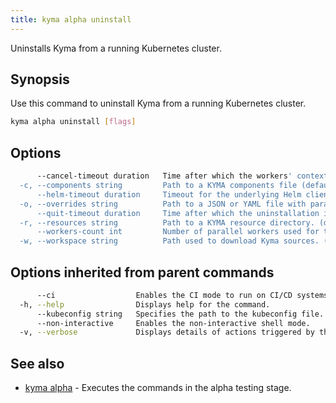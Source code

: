 ```yaml
---
title: kyma alpha uninstall
---
```


Uninstalls Kyma from a running Kubernetes cluster.

## Synopsis

Use this command to uninstall Kyma from a running Kubernetes cluster.

```bash
kyma alpha uninstall [flags]
```

## Options

```bash
      --cancel-timeout duration   Time after which the workers' context is canceled. Pending worker goroutines (if any) may continue if blocked by a Helm client. (default 15m0s)
  -c, --components string         Path to a KYMA components file (default "workspace/kyma/installation/resources/components.yaml")
      --helm-timeout duration     Timeout for the underlying Helm client. (default 6m0s)
  -o, --overrides string          Path to a JSON or YAML file with parameters to override.
      --quit-timeout duration     Time after which the uninstallation is aborted. Worker goroutines may still be working in the background. This value must be greater than the value for cancel-timeout. (default 20m0s)
  -r, --resources string          Path to a KYMA resource directory. (default "workspace/kyma/resources")
      --workers-count int         Number of parallel workers used for the uninstallation. (default 4)
  -w, --workspace string          Path used to download Kyma sources. (default "workspace")
```

## Options inherited from parent commands

```bash
      --ci                  Enables the CI mode to run on CI/CD systems. It avoids any user interaction (e.g. no dialog prompts) and ensures that logs are formatted properly in log files (e.g. no spinners for CLI steps).
  -h, --help                Displays help for the command.
      --kubeconfig string   Specifies the path to the kubeconfig file. By default, Kyma CLI uses the KUBECONFIG environment variable or "/$HOME/.kube/config" if the variable is not set.
      --non-interactive     Enables the non-interactive shell mode.
  -v, --verbose             Displays details of actions triggered by the command.
```

## See also

* [kyma alpha](#kyma-alpha-kyma-alpha)	 - Executes the commands in the alpha testing stage.

